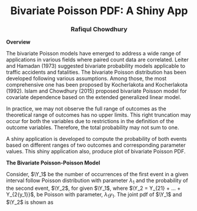 # <center> Bivariate Poisson PDF: A Shiny App <center>
### <center> Rafiqul Chowdhury <center>

**Overview**

The bivariate Poisson models have emerged to address a wide range of 
applications in various fields where paired count data are correlated. 
Leiter and Hamadan (1973) suggested bivariate probability models applicable 
to traffic accidents and fatalities. The bivariate Poisson distribution has 
been developed following various assumptions. Among those, the most 
comprehensive one has been proposed by Kocherlakota and Kocherlakota (1992). 
Islam and Chowdhury (2015) proposed bivariate Poisson model for covariate 
dependence based on the extended generalized linear model.

In practice, we may not observe the full range of outcomes as the theoretical 
range of outcomes has no upper limits. This right truncation may occur for 
both the variables due to restrictions in the definition of the outcome 
variables. Therefore, the total probability may not sum to one. 

A shiny application is developed to compute the probability of both events
based on different ranges of two outcomes and corresponding parameter values.
This shiny application also, produce plot of bivariate Poisson PDF.

**The Bivariate Poisson-Poisson Model**

Consider, $\Y_1$  be the number of occurrences of the first event in a given interval follow Poisson distribution with parameter $\lambda_1$  and the probability of the second event,   $\Y_2$, for given   $\Y_1$, where  $\Y_2 = Y_{21} + ... + Y_{2{y_1}}$, be Poisson with parameter,  $\lambda _1 y_1$. The joint pdf of  $\Y_1$ and  $\Y_2$ is shown as

